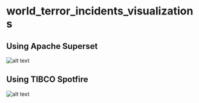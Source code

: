 # world_terror_incidents_visualizations

## Using Apache Superset

![alt text](https://github.com/johnfkraus/world_terror_incidents_visualizations/blob/master/superset-8-979-terror-incidents-december-2009-to-september-2010-2024-03-21T20-14-30.978Z.jpg "8,979 Terror Incidents Represented Graphically Across Time, Location, Perpetrators and Weapons")

## Using TIBCO Spotfire

![alt text](https://github.com/johnfkraus/world_terror_incidents_visualizations/blob/master/tibco_spotfire_rendering.png "Terrorist Incidents Represented Graphically Across Time, Location, Perpetrators and Weapons")

